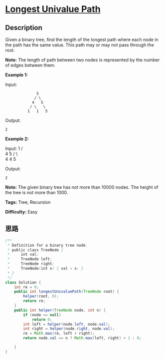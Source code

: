 # [Longest Univalue Path][title]

## Description

Given a binary tree, find the length of the longest path where each node in
the path has the same value. This path may or may not pass through the root.

**Note:** The length of path between two nodes is represented by the number of
edges between them.

**Example 1:**

Input:

                  5
                 / \
                4   5
               / \   \
              1   1   5

Output:

    2

**Example 2:**

Input:
                  1
                 / \
                4   5
               / \   \
              4   4   5

Output:

    2

**Note:** The given binary tree has not more than 10000 nodes. The height of the tree is not more than 1000.

**Tags:** Tree, Recursion

**Difficulty:** Easy

## 思路

``` java
/**
 * Definition for a binary tree node.
 * public class TreeNode {
 *     int val;
 *     TreeNode left;
 *     TreeNode right;
 *     TreeNode(int x) { val = x; }
 * }
 */
class Solution {
    int re = 0;
    public int longestUnivaluePath(TreeNode root) {
        helper(root, 0);
        return re;
    }
    public int helper(TreeNode node, int n) {
        if (node == null)
			return 0;
		int left = helper(node.left, node.val);
		int right = helper(node.right, node.val);
		re = Math.max(re, left + right);
		return node.val == n ? Math.max(left, right) + 1 : 0;

    }
}
```

[title]: https://leetcode.com/problems/longest-univalue-path
